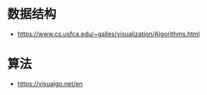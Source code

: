 # 数据结构

- https://www.cs.usfca.edu/~galles/visualization/Algorithms.html

# 算法

- https://visualgo.net/en